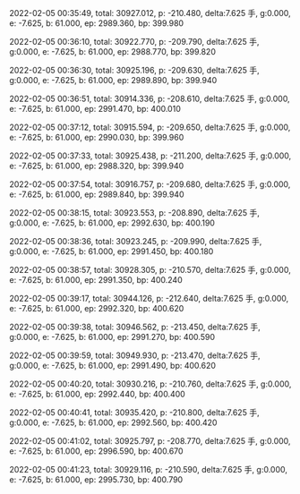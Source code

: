 2022-02-05 00:35:49, total: 30927.012, p: -210.480, delta:7.625 手, g:0.000, e: -7.625, b: 61.000, ep: 2989.360, bp: 399.980

2022-02-05 00:36:10, total: 30922.770, p: -209.790, delta:7.625 手, g:0.000, e: -7.625, b: 61.000, ep: 2988.770, bp: 399.820

2022-02-05 00:36:30, total: 30925.196, p: -209.630, delta:7.625 手, g:0.000, e: -7.625, b: 61.000, ep: 2989.890, bp: 399.940

2022-02-05 00:36:51, total: 30914.336, p: -208.610, delta:7.625 手, g:0.000, e: -7.625, b: 61.000, ep: 2991.470, bp: 400.010

2022-02-05 00:37:12, total: 30915.594, p: -209.650, delta:7.625 手, g:0.000, e: -7.625, b: 61.000, ep: 2990.030, bp: 399.960

2022-02-05 00:37:33, total: 30925.438, p: -211.200, delta:7.625 手, g:0.000, e: -7.625, b: 61.000, ep: 2988.320, bp: 399.940

2022-02-05 00:37:54, total: 30916.757, p: -209.680, delta:7.625 手, g:0.000, e: -7.625, b: 61.000, ep: 2989.840, bp: 399.940

2022-02-05 00:38:15, total: 30923.553, p: -208.890, delta:7.625 手, g:0.000, e: -7.625, b: 61.000, ep: 2992.630, bp: 400.190

2022-02-05 00:38:36, total: 30923.245, p: -209.990, delta:7.625 手, g:0.000, e: -7.625, b: 61.000, ep: 2991.450, bp: 400.180

2022-02-05 00:38:57, total: 30928.305, p: -210.570, delta:7.625 手, g:0.000, e: -7.625, b: 61.000, ep: 2991.350, bp: 400.240

2022-02-05 00:39:17, total: 30944.126, p: -212.640, delta:7.625 手, g:0.000, e: -7.625, b: 61.000, ep: 2992.320, bp: 400.620

2022-02-05 00:39:38, total: 30946.562, p: -213.450, delta:7.625 手, g:0.000, e: -7.625, b: 61.000, ep: 2991.270, bp: 400.590

2022-02-05 00:39:59, total: 30949.930, p: -213.470, delta:7.625 手, g:0.000, e: -7.625, b: 61.000, ep: 2991.490, bp: 400.620

2022-02-05 00:40:20, total: 30930.216, p: -210.760, delta:7.625 手, g:0.000, e: -7.625, b: 61.000, ep: 2992.440, bp: 400.400

2022-02-05 00:40:41, total: 30935.420, p: -210.800, delta:7.625 手, g:0.000, e: -7.625, b: 61.000, ep: 2992.560, bp: 400.420

2022-02-05 00:41:02, total: 30925.797, p: -208.770, delta:7.625 手, g:0.000, e: -7.625, b: 61.000, ep: 2996.590, bp: 400.670

2022-02-05 00:41:23, total: 30929.116, p: -210.590, delta:7.625 手, g:0.000, e: -7.625, b: 61.000, ep: 2995.730, bp: 400.790
